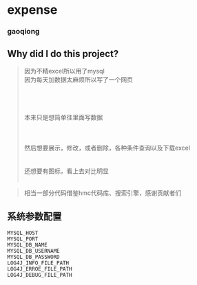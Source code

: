 # expense
### gaoqiong
## Why did I do this project?
> 因为不精excel所以用了mysql<br/>
> 因为每天加数据太麻烦所以写了一个网页<br/><br/><br/><br/><br/>
> 本来只是想简单往里面写数据<br/><br/><br/><br/>
> 然后想要展示，修改，或者删除，各种条件查询以及下载excel<br/><br/><br/>
> 还想要有图标，看上去对比明显<br/><br/>

> 相当一部分代码借鉴hmc代码库、搜索引擎，感谢贡献者们<br/>


## 系统参数配置
```
MYSQL_HOST
MYSQL_PORT
MYSQL_DB_NAME
MYSQL_DB_USERNAME
MYSQL_DB_PASSWORD
LOG4J_INFO_FILE_PATH
LOG4J_ERROE_FILE_PATH
LOG4J_DEBUG_FILE_PATH
```